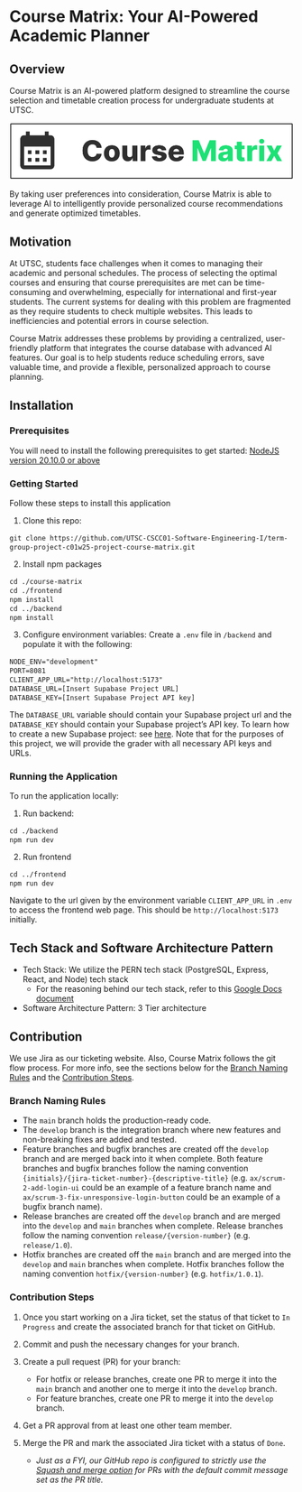 # Course Matrix: Your AI-Powered Academic Planner

## Overview

Course Matrix is an AI-powered platform designed to streamline the course selection and timetable creation process for undergraduate students at UTSC.

![alt text](CourseMatrixLogo.png)

By taking user preferences into consideration, Course Matrix is able to leverage AI to intelligently provide personalized course recommendations and generate optimized timetables.

## Motivation

At UTSC, students face challenges when it comes to managing their academic and personal schedules. The process of selecting the optimal courses and ensuring that course prerequisites are met can be time-consuming and overwhelming, especially for international and first-year students. The current systems for dealing with this problem are fragmented as they require students to check multiple websites. This leads to inefficiencies and potential errors in course selection.

Course Matrix addresses these problems by providing a centralized, user-friendly platform that integrates the course database with advanced AI features. Our goal is to help students reduce scheduling errors, save valuable time, and provide a flexible, personalized approach to course planning.

## Installation

### Prerequisites

You will need to install the following prerequisites to get started:
[NodeJS version 20.10.0 or above](https://nodejs.org/en/download)

### Getting Started

Follow these steps to install this application

1. Clone this repo:

```
git clone https://github.com/UTSC-CSCC01-Software-Engineering-I/term-group-project-c01w25-project-course-matrix.git
```

2. Install npm packages

```
cd ./course-matrix
cd ./frontend
npm install
cd ../backend
npm install
```

3. Configure environment variables: Create a `.env` file in `/backend` and populate it with the following:

```
NODE_ENV="development"
PORT=8081
CLIENT_APP_URL="http://localhost:5173"
DATABASE_URL=[Insert Supabase Project URL]
DATABASE_KEY=[Insert Supabase Project API key]
```

The `DATABASE_URL` variable should contain your Supabase project url and the `DATABASE_KEY` should contain your Supabase project’s API key. To learn how to create a new Supabase project: see [here](https://medium.com/@heshramsis/building-a-crud-app-with-supabase-and-express-a-step-by-step-guide-for-junior-developers-81456b850910). Note that for the purposes of this project, we will provide the grader with all necessary API keys and URLs.

### Running the Application

To run the application locally:

1. Run backend:

```
cd ./backend
npm run dev
```

2. Run frontend

```
cd ../frontend
npm run dev
```

Navigate to the url given by the environment variable `CLIENT_APP_URL` in `.env` to access the frontend web page. This should be `http://localhost:5173` initially.

## Tech Stack and Software Architecture Pattern

- Tech Stack: We utilize the PERN tech stack (PostgreSQL, Express, React, and Node) tech stack
  - For the reasoning behind our tech stack, refer to this [Google Docs document](https://docs.google.com/document/d/1_1IzFID0PmKTuQVWqW7zK-3XHz6-uZcC5yZ2Ghcq10E/edit?usp=sharing)
- Software Architecture Pattern: 3 Tier architecture

## Contribution

We use Jira as our ticketing website. Also, Course Matrix follows the git flow process. For more info, see the sections below for the [Branch Naming Rules](#branch-naming-rules) and the [Contribution Steps](#contribution-steps).

### Branch Naming Rules

- The `main` branch holds the production-ready code.
- The `develop` branch is the integration branch where new features and non-breaking fixes are added and tested.
- Feature branches and bugfix branches are created off the `develop` branch and are merged back into it when complete. Both feature branches and bugfix branches follow the naming convention `{initials}/{jira-ticket-number}-{descriptive-title}` (e.g. `ax/scrum-2-add-login-ui` could be an example of a feature branch name and `ax/scrum-3-fix-unresponsive-login-button` could be an example of a bugfix branch name).
- Release branches are created off the `develop` branch and are merged into the `develop` and `main` branches when complete. Release branches follow the naming convention `release/{version-number}` (e.g. `release/1.0`).
- Hotfix branches are created off the `main` branch and are merged into the `develop` and `main` branches when complete. Hotfix branches follow the naming convention `hotfix/{version-number}` (e.g. `hotfix/1.0.1`).

### Contribution Steps

1. Once you start working on a Jira ticket, set the status of that ticket to `In Progress` and create the associated branch for that ticket on GitHub.
2. Commit and push the necessary changes for your branch.
3. Create a pull request (PR) for your branch:

   - For hotfix or release branches, create one PR to merge it into the `main` branch and another one to merge it into the `develop` branch.
   - For feature branches, create one PR to merge it into the `develop` branch.

4. Get a PR approval from at least one other team member.
5. Merge the PR and mark the associated Jira ticket with a status of `Done`.

   - _Just as a FYI, our GitHub repo is configured to strictly use the [Squash and merge option](https://docs.github.com/en/pull-requests/collaborating-with-pull-requests/incorporating-changes-from-a-pull-request/about-pull-request-merges#squash-and-merge-your-commits) for PRs with the default commit message set as the PR title._
